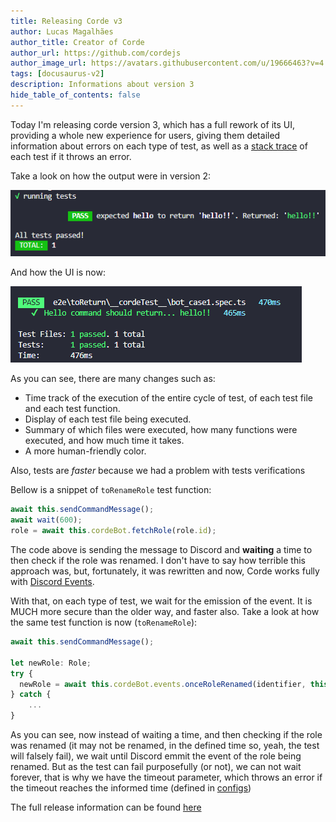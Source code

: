 ```yaml
---
title: Releasing Corde v3
author: Lucas Magalhães
author_title: Creator of Corde
author_url: https://github.com/cordejs
author_image_url: https://avatars.githubusercontent.com/u/19666463?v=4
tags: [docusaurus-v2]
description: Informations about version 3
hide_table_of_contents: false
---
```


Today I'm releasing corde version 3, which has a full rework of its UI,
providing a whole new experience for users, giving them detailed information about errors
on each type of test, as well as a [stack trace](https://en.wikipedia.org/wiki/Stack_trace)
of each test if it throws an error.

Take a look on how the output were in version 2:

<div style={{textAlign: 'center'}}>

![old ui](/img/console_print.png)

</div>

And how the UI is now:

<div style={{textAlign: 'center'}}>

![new ui](/img/test_success_example.png)

</div>

As you can see, there are many changes such as:

- Time track of the execution of the entire cycle of test, of each test file and each test function.
- Display of each test file being executed.
- Summary of which files were executed, how many functions were executed, and how much time it takes.
- A more human-friendly color.

Also, tests are _faster_ because we had a problem with tests verifications

Bellow is a snippet of `toRenameRole` test function:

```typescript
await this.sendCommandMessage();
await wait(600);
role = await this.cordeBot.fetchRole(role.id);
```

The code above is sending the message to Discord and **waiting** a time
to then check if the role was renamed. I don't have to say how terrible
this approach was, but, fortunately, it was rewritten and now, Corde works
fully with [Discord Events](https://discord.com/developers/docs/topics/gateway#gateway-intents).

With that, on each type of test, we wait for the emission of the event.
It is MUCH more secure than the older way, and faster also.
Take a look at how the same test function is now (`toRenameRole`):

```typescript
await this.sendCommandMessage();

let newRole: Role;
try {
  newRole = await this.cordeBot.events.onceRoleRenamed(identifier, this.timeout);
} catch {
    ...
}
```

As you can see, now instead of waiting a time, and then checking if the role was
renamed (it may not be renamed, in the defined time so, yeah, the test will falsely
fail), we wait until Discord emmit the event of the role being renamed. But as the
test can fail purposefully (or not), we can not wait forever, that is why we have the
timeout parameter, which throws an error if the timeout reaches the informed time
(defined in [configs](/docs/configurations#timeout))

The full release information can be found [here](https://github.com/cordejs/corde/releases/tag/v3.0.1)
